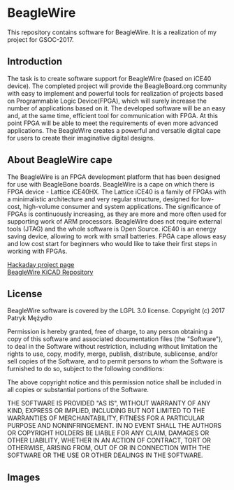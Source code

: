 <h1>BeagleWire</h1>
This repository contains software for BeagleWire. It is a realization of my project for GSOC-2017.

<h2>Introduction</h2>
The task is to create software support for BeagleWire (based on iCE40 device). The completed project will provide the BeagleBoard.org community with easy to implement and powerful tools for realization of projects based on Programmable Logic Device(FPGA), which will surely increase the number of applications based on it. The developed software will be an easy and, at the same time, efficient tool for communication with FPGA. At this point FPGA will be able to meet the requirements of even more advanced applications. The BeagleWire creates a powerful and versatile digital cape for users to create their imaginative digital designs. 

<h2>About BeagleWire cape</h2>
The BeagleWire is an FPGA development platform that has been designed for use with BeagleBone boards. BeagleWire is a cape on which there is FPGA device - Lattice iCE40HX. The Lattice iCE40 is a family of FPGAs with a minimalistic architecture and very regular structure, designed for low-cost, high-volume consumer and system applications. The significance of FPGAs is continuously increasing, as they are more and more often used for supporting work of ARM processors. BeagleWire does not require external tools (JTAG) and the whole software is Open Source. iCE40 is an energy saving device, allowing to work with small batteries. FPGA cape allows easy and low cost start for beginners who would like to take their first steps in working with FPGAs.

<a href="https://hackaday.io/project/20989-beaglewire">Hackaday project page</a><br>
<a href="https://github.com/mwelling/beagle-wire">BeagleWire KiCAD Repository</a>

<h2>License</h2>
BeagleWire software is covered by the LGPL 3.0 license.
Copyright (c) 2017 Patryk Mężydło <mezydlo.p@gmail.com>

Permission is hereby granted, free of charge, to any person obtaining a copy of
this software and associated documentation files (the "Software"), to deal in
the Software without restriction, including without limitation the rights to
use, copy, modify, merge, publish, distribute, sublicense, and/or sell copies
of the Software, and to permit persons to whom the Software is furnished to do
so, subject to the following conditions:

The above copyright notice and this permission notice shall be included in all
copies or substantial portions of the Software.

THE SOFTWARE IS PROVIDED "AS IS", WITHOUT WARRANTY OF ANY KIND, EXPRESS OR
IMPLIED, INCLUDING BUT NOT LIMITED TO THE WARRANTIES OF MERCHANTABILITY,
FITNESS FOR A PARTICULAR PURPOSE AND NONINFRINGEMENT. IN NO EVENT SHALL THE
AUTHORS OR COPYRIGHT HOLDERS BE LIABLE FOR ANY CLAIM, DAMAGES OR OTHER
LIABILITY, WHETHER IN AN ACTION OF CONTRACT, TORT OR OTHERWISE, ARISING FROM,
OUT OF OR IN CONNECTION WITH THE SOFTWARE OR THE USE OR OTHER DEALINGS IN THE
SOFTWARE.

<h2>Images</h2>


